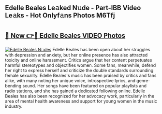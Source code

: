 ## Edelle Beales Le𝚊ked N𝚞de - Part-lBB Video Le𝚊ks - Hot Onlyf𝚊ns Photos M6Tfj

# <h2><a href="http://ab83021.deff.icu/?id=Edelle+Beales">🔗 New 👉🔴 Edelle Beales VIDEO Photos</a></h2>

[![Edelle Beales N𝚞des](https://i.imgur.com/rIISA9y.gif)](http://ab83021.deff.icu/?id=Edelle+Beales)
Edelle Beales has been open about her struggles with depression and anxiety, but her online presence has also attracted toxicity and online harassment. Critics argue that her content perpetuates harmful stereotypes and objectifies women. Some fans, meanwhile, defend her right to express herself and criticize the double standards surrounding female sexuality. Edelle Beales's music has been praised by critics and fans alike, with many noting her unique voice, introspective lyrics, and genre-bending sound. Her songs have been featured on popular playlists and radio stations, and she has gained a dedicated following online. Edelle Beales has also been recognized for her advocacy work, particularly in the area of mental health awareness and support for young women in the music industry.

